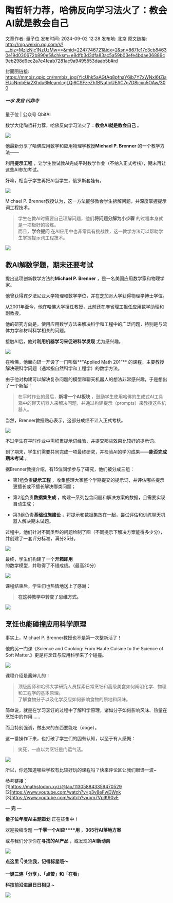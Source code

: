 # 陶哲轩力荐，哈佛反向学习法火了：教会AI就是教会自己

文章作者: 量子位
发布时间: 2024-09-02 12:28
发布地: 北京
原文链接: http://mp.weixin.qq.com/s?__biz=MzIzNjc1NzUzMw==&mid=2247746721&idx=2&sn=867fc17c3cb84630e19d030672b890e5&chksm=e8dfb3d3dfa83ac5a59b03efe4bdae36889c9eb298d9ec2a7e4feab7281ac9a9495553daab5b#rd

封面图链接: https://mmbiz.qpic.cn/mmbiz_jpg/YicUhk5aAGtAq8pfnaY6ib7Y7xWNxI6tZiaEUcNmbEia2Xhdu6MeamlcgLQj6CSFzeZhfBNuticUEAC7g7D8icxn5OAw/300

##### 一水 发自 凹非寺  
量子位 | 公众号 QbitAI

数学大佬陶哲轩力荐，哈佛反向学习法火了：**教会AI就是教会自己** 。

![](https://mmbiz.qpic.cn/mmbiz_png/YicUhk5aAGtAq8pfnaY6ib7Y7xWNxI6tZiaJkFGIRYYvKoq9fScbCGMgK7G2yKy2IL8TMUDpn04ibibm2BLHWV7uajw/640?wx_fmt=png&from=appmsg)

他最新分享了哈佛应用数学和应用物理学教授**Michael P. Brenner** 的一个教学方法——

利用**提示工程** ，让学生尝试教AI完成平时数学作业（不纳入正式考核），期末再让这些AI参加考试。

好嘛，相当于学生再把AI当学生，俄罗斯套娃有。

![](https://mmbiz.qpic.cn/mmbiz_jpg/YicUhk5aAGtAq8pfnaY6ib7Y7xWNxI6tZia13zvRWbh1y0ISbLnCNRGbqJPtyALWdcUdq9llPticatldgt67R6tibTA/640?wx_fmt=jpeg&from=appmsg)

Michael P. Brenner教授认为，这一方法能够教会学生拆解问题，并深度掌握提示词工程技术。

> 学生在教AI时需要自己理解问题，他们**将问题分解为小步骤** 的过程本身就是一项极好的锻炼。  
> 而且，**学会提问** 在AI应用中也非常具有挑战性，这一教学方法可以帮助学生掌握提示词工程技术。

![](https://mmbiz.qpic.cn/mmbiz_png/YicUhk5aAGtAq8pfnaY6ib7Y7xWNxI6tZiaiaP79lKb5N40swUTicicorI8BRnQrRSoD2Mujw8hzw9d0SdVQia1x3Xlbw/640?wx_fmt=png&from=appmsg)

## 教AI解数学题，期末还要考试

提出这项创新教学方法的**Michael P. Brenner** ，是一名美国应用数学家和物理学家。

他曾获得宾夕法尼亚大学物理和数学学位，并在芝加哥大学获得物理学博士学位。

从2001年至今，他在哈佛大学担任教授，此前还在麻省理工担任应用数学助理和副教授。

他的研究方向是，使用应用数学方法来解决科学和工程中的广泛问题，特别是与流体力学和材料科学相关的问题。

接触AI后，他对**利用机器学习来促进科学发现** 尤为感兴趣。

![](https://mmbiz.qpic.cn/mmbiz_png/YicUhk5aAGtAq8pfnaY6ib7Y7xWNxI6tZiadAJ2QFVNWLvwvC4Htcce4iaEvUTJkibrBc0dJpAJPTvnBn3J6VWSKUMA/640?wx_fmt=png&from=appmsg)

在哈佛，他面向研一开设了一门叫做**“Applied Math 201”** 的课程，主要教授解决硬科学问题（通常指自然科学和工程学）的数学方法。

由于他对构建可以解决复杂问题的模型和聊天机器人的想法非常感兴趣，于是想出了一个新招：

> 在平时作业的最后，**新增一个AI板块**
> ，鼓励学生使用哈佛的生成式AI工具箱中的聊天机器人来解决问题，并通过构建提示（prompts）来教授这些机器人。

当然，Brenner教授贴心表示，这部分成绩不计入正式考核。

![](https://mmbiz.qpic.cn/mmbiz_png/YicUhk5aAGtAq8pfnaY6ib7Y7xWNxI6tZiaUQCgvPic7SJ5h2QkicRtDXXX4A246wCKAcQmsiapiamnOoqQnAd3qicHsgw/640?wx_fmt=png&from=appmsg)

不过学生在平时作业中需积累提示词经验，并提交那些效果比较好的提示词。

到了期末，学生们需要共同完成一项最终研究，并检验AI的学习成果——**能否完成期末考试** 。

据Brenner教授介绍，有15位同学参与了研究，他们被分成三组：

  * 第1组负责**提示工程** ，收集整理大家整个学期提交的提示词，并评估哪些提示更擅长或不擅长解决哪类问题；

  * 第2组负责**数据集生成** ，构建一系列包含问题和解决方案的数据，且需要实现自动生成；

  * 第3组负责**基础设施建设** ，将提示和数据集放在一起，尝试评估和训练聊天机器人解决期末试题。

过程中，他们针对不同类型的问题绘制了图（不同提示下解决方案能得多少分），并创建了一套评分标准，满分25分。

![](https://mmbiz.qpic.cn/mmbiz_png/YicUhk5aAGtAq8pfnaY6ib7Y7xWNxI6tZiaN5geo7oBwyN0bb9h7T1Fm9WUM643STL942oYLVRsTeg9JoUcpKy5kg/640?wx_fmt=png&from=appmsg)

最终，学生们构建了一个**开箱即用** 的数学模型，并取得了不错成绩。（最高20分）

![](https://mmbiz.qpic.cn/mmbiz_png/YicUhk5aAGtAq8pfnaY6ib7Y7xWNxI6tZiaFbXjNlXBf0sYiceQMBNHZI8XCiaEwW3Ox4euBjyrXEG0jwN5l121JYiaA/640?wx_fmt=png&from=appmsg)

课程结束后，学生们也热情地送上了感谢：

> **在这种教学中转变了思维方式。**

![](https://mmbiz.qpic.cn/mmbiz_png/YicUhk5aAGtAq8pfnaY6ib7Y7xWNxI6tZiawJnicysVuq5jzW7eiakUSNfBBiaHItgXVx8y6qt2211MjetwAQCOyhROA/640?wx_fmt=png&from=appmsg)

## 烹饪也能碰撞应用科学原理

事实上，Michael P. Brenner教授也不是第一次整新活了！

他的另一门课《Science and Cooking: From Haute Cuisine to the Science of Soft
Matter.》更是将烹饪与应用科学来了个碰撞。

![](https://mmbiz.qpic.cn/mmbiz_png/YicUhk5aAGtAq8pfnaY6ib7Y7xWNxI6tZiaSWrPYD7bGXt0BRnFSYAULYZB0mP9ndTSxnDZQrZO57t4heb3KafRSA/640?wx_fmt=png&from=appmsg)

课程介绍是酱婶儿的：

> 顶级厨师和哈佛大学研究人员探索日常烹饪和高级美食如何阐明化学、物理和工程学的基本原理。  
> 了解食物分子以及化学反应如何影响食物的质地和风味。

简单说，就是在学习烹饪的过程中了解科学原理，诸如分子如何影响风味、热量在烹饪中的作用……

而且特别强调，做出来的东西要能吃（doge）。

这一番操作下来，也打破了学生们的固有认知，以至于有人感慨：

> 笑死，一直以为烹饪是门运气活。

![](https://mmbiz.qpic.cn/mmbiz_png/YicUhk5aAGtAq8pfnaY6ib7Y7xWNxI6tZiarrwbnpRU54z9iaUs8OdWaKEPziaryv19N5xLnPWBgmqEONkA8tzDAs8A/640?wx_fmt=png&from=appmsg)

所以，你还知道哪些学校有比较好玩的课程吗？快来评论区让我们眼馋一波~

参考链接：  
[1]https://mathstodon.xyz/@tao/113058843359470529  
[2]https://www.youtube.com/watch?v=p3v8eFwDWnk  
[3]https://www.youtube.com/watch?v=om7VpIK90vE

— **完** —

**量子位年度AI主题策划** 正在征集中！

欢迎投稿专题 **一千零一个AI应****用** ，**365行AI落地方案**

或与我们分享你在**寻找的AI产品** ，或发现的**AI新动向**

![](https://mmbiz.qpic.cn/mmbiz_png/YicUhk5aAGtDpTavEwUl8aOlFLGHaPnaKXJcMUeJtGXVLliac6P6XxYHIKhnz0NPUgVvlrXAvJC33ibh8aYDdyudA/640?wx_fmt=png&from=appmsg)

  

**点这里 👇关注我，记得标星哦～**

**一键三连「分享」、「点赞」和「在看」**

**科技前沿进展日日相见 ~**

![](https://mmbiz.qpic.cn/mmbiz_svg/g9RQicMD01M0tYoRQT2cMQRmPS5ZDyrrfzeksiay90KaDzlGBH61icqHxmgFKfvfXtVuwTHV740CDLAaXU1LIfZyoJEpYKcRIiaE/640?wx_fmt=svg)

